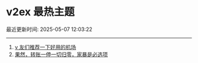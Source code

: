 # v2ex 最热主题

最近更新时间: 2025-05-07 12:03:22

--- 
1. [v 友们推荐一下好用的机场](https://www.v2ex.com/t/1130044) 
2. [果然，转账一停一切归零，家暴是必选项](https://www.v2ex.com/t/1130054) 
